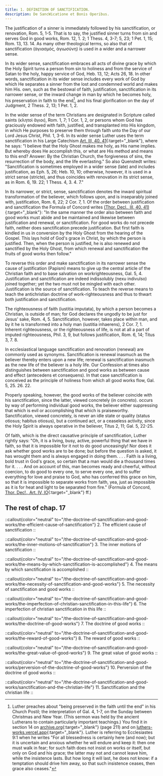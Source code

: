 ```yaml
---
title: 1. DEFINITION OF SANCTIFICATION.
description: De SancWicatione et Bonis Operibus.
---
```


The justification of a sinner is immediately followed by his sanctification, or renovation, Rom. 5, 1-5. That is to say, the justified sinner turns from sin and serves God in good works, Rom. 12, 1. 2; 1 Thess. 4, 3-7; 5, 23; 1 Pet. 1, 15; Rom. 13, 13. 14. As many other theological terms, so also that of sanctification (ἁγιασμός, ἁγιωσύνη) is used in a wider and a narrower sense.

In its wider sense, sanctification embraces all acts of divine grace by which the Holy Spirit turns a person from sin to holiness and from the service of Satan to the holy, happy service of God, Heb. 13, 12; Acts 26, 18. In other words, sanctification in its wider sense includes every work of God by which He separates a sinner from the lost and condemned world and makes him His. own, such as the bestowal of faith, justification, sanctification in its narrower sense, or the inward change in man by which he becomes holy, his preservation in faith to the end[^1], and his final glorification on the day of Judgment, 2 Thess. 2, 13; 1 Pet. 1, 2.

In the wider sense of the term Christians are designated in Scripture called saints (κλητοὶ ἅγιοι), Rom. 1, 7; 1 Cor. 1, 2, or persons whom God has graciously endowed with faith, justified, and transplanted into His kingdom, in which He purposes to preserve them through faith unto the Day of our Lord Jesus Christ, Phil. 1, 3-6. In its wider sense Luther uses the term sanctification in his Large Catechism [Art. III, 40. 41](https://boc.confident.faith/lc-apc-0040){:target="_blank"}, where he says: "I believe that the Holy Ghost makes me holy, as His name implies. But whereby does He accomplish this, or what are His method and means to this end? Answer: By the Christian Church, the forgiveness of sins, the resurrection of the body, and the life everlasting." So also Quenstedt writes: "Sanctification is sometimes employed in a wider sense (late) and includes justification, as Eph. 5, 26; Heb. 10, 10; otherwise, however, it is used in a strict sense (stricte), and thus coincides with renovation in its strict sense, as in Rom. 6, 19. 22; 1 Thess. 4, 3. 4. 7."

In its narrower, or strict, sense, sanctification denotes the inward spiritual transformation of the believer, which follows upon, and is inseparably joined with, justification, Rom. 6, 22; 2 Cor. 7, 1. Of the order between justification and sanctification the Formula of Concord writes [(Thor. Decl., III, 40. 41)](https://boc.confident.faith/sd-iii-0040){:target="_blank"}: "In the same manner the order also between faith and good works must abide and be maintained and likewise between justification and renewal, or sanctification. For good works do not precede faith, neither does sanctification precede justification. But first faith is kindled in us in conversion by the Holy Ghost from the hearing of the Gospel. This lays hold of God's grace in Christ, by which the person is justified. Then, when the person is justified, he is also renewed and sanctified by the Holy Ghost, from which renewal and sanctification the fruits of good works then follow."

To reverse this order and make sanctification in its narrower sense the cause of justification (Papism) means to give up the central article of the Christian faith and to base salvation on workrighteousness, Gal. 5, 4. Justification and sanctification are indeed indissolubly (nexu indivulso) joined together; yet the two must not be mingled with each other. Justification is the source of sanctification. To teach the reverse means to teach the antichristian doctrine of work-righteousness and thus to thwart both justification and sanctification.

The righteousness of faith (iustitia imputata), by which a person becomes a Christian, is outside of man; for God declares the ungodly to be just for Jesus' sake, Rom. 4, 5. Sanctification, however, takes place within man, and by it he is transformed into a holy man (iustitia inhaerens), 2 Cor. 7, 1. Inherent righteousness, or the righteousness of life, is not at all a part of imputed righteousness, Phil. 3, 9, but follows justification, Rom. 6, 14; Titus 3, 7. 8.

In ecclesiastical language sanctification and renovation (renewal) are commonly used as synonyms. Sanctification is renewal inasmuch as the believer thereby enters upon a new life; renewal is sanctification inasmuch as the new life of the believer is a holy life. Our Confession at times also distinguishes between sanctification and good works as between cause and effect (antecedens et consequens). In that case sanctification is conceived as the principle of holiness from which all good works flow, Gal. 5, 25. 26. 22.

Properly speaking, however, the good works of the believer coincide with his sanctification, since the latter, viewed concretely (in concreto). occurs by way of performing individual good works, the believer either suppressing that which is evil or accomplishing that which is praiseworthy. Sanctification, viewed concretely, is never an idle state or quality (status otiosus; habitus otiosus), but a continued act, or a ceaseless activity, since the Holy Spirit is always operative in the believer, Titus 2, 11; Gal. 5, 22-25.

Of faith, which is the direct causative principle of sanctification, Luther rightly says: "Oh, it is a living, busy, active, powerful thing that we have in faith, so that it is impossible for it not to do good unceasingly! Nor does it ask whether good works are to be done; but before the question is asked, it has wrought them and is always engaged in doing them. . . . Faith is a living, bold trust in God's grace, so certain that a man would die a thousand times for it. . . . And on account of this, man becomes ready and cheerful, without coercion, to do good to every one, to serve every one, and to suffer everything for love and praise to God, who has conferred this grace on him, so that it is impossible to separate works from faith, yea, just as impossible as it is for heat and light to be separated from fire." (Formula of Concord, [Thor. Dec!., Art. IV, lO](https://boc.confident.faith/sd-iv-0010){:target="_blank"} ff.)

[^1]: Luther preaches about "being preserved in the faith until the end" in his Church Postil; the interpretation of Gal. 4, 1-7, on the Sunday between Christmas and New Year. (This sermon was held by the ancient Lutherans to contain particularly important teachings.) You find it in section 14 on [archive.org](https://archive.org/details/st-l-12-en-us/page/n117/mode/2up){:target="_blank"} (page 211) and on [luthers-works.vercel.app](https://luthers-works.vercel.app/church-postil/epistels-etc#sunday-after-christmas-day-gal-4-1-7){:target="_blank"}. Luther is referring to Ecclesiastes 9:1 when he writes "For all blessedness is certainly here (and now); but it is uncertain and anxious whether he will endure and keep it: then one must walk in fear; for such faith does not insist on works or itself, but only on God and his grace; the latter may not and cannot leave him, while the insistence lasts. But how long it will last, he does not know: if a temptation should drive him away, so that such insistence ceases, then grace also ceases."

## The rest of chap. 17

::callout{color="neutral" to="/the-doctrine-of-sanctification-and-good-works/the-efficient-cause-of-sanctification"}
2. The efficient cause of sanctification
::

::callout{color="neutral" to="/the-doctrine-of-sanctification-and-good-works/the-inner-motions-of-sanctification"}
3. The inner motions of sanctification
::

::callout{color="neutral" to="/the-doctrine-of-sanctification-and-good-works/the-means-by-which-sanctification-is-accomplished"}
4. The means by which sanctification is accomplished
::

::callout{color="neutral" to="/the-doctrine-of-sanctification-and-good-works/the-necessity-of-sanctification-and-good-works"}
5. The necessity of sanctification and good works
::

::callout{color="neutral" to="/the-doctrine-of-sanctification-and-good-works/the-imperfection-of-christian-sanctification-in-this-life"}
6. The imperfection of christian sanctification in this life
::

::callout{color="neutral" to="/the-doctrine-of-sanctification-and-good-works/the-doctrine-of-good-works"}
7. The doctrine of good works
::

::callout{color="neutral" to="/the-doctrine-of-sanctification-and-good-works/the-reward-of-good-works"}
8. The reward of good works
::

::callout{color="neutral" to="/the-doctrine-of-sanctification-and-good-works/the-great-value-of-good-works"}
9. The great value of good works
::

::callout{color="neutral" to="/the-doctrine-of-sanctification-and-good-works/perversion-of-the-doctrine-of-good-works"}
10. Perversion of the doctrine of good works
::

::callout{color="neutral" to="/the-doctrine-of-sanctification-and-good-works/sanctification-and-the-christian-life"}
11. Sanctification and the christian life
::
